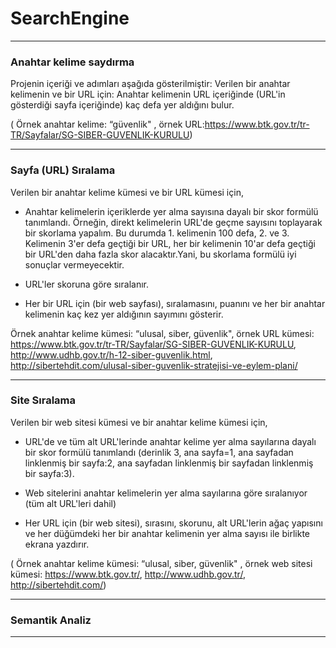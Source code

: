 # SearchEngine

 
 <hr>
 
 <h3>Anahtar kelime saydırma</h3> 
 
 Projenin içeriği ve adımları aşağıda gösterilmiştir:
 Verilen bir anahtar kelimenin ve bir URL için:
 Anahtar kelimenin URL içeriğinde (URL'in gösterdiği sayfa içeriğinde) kaç defa yer
 aldığını bulur.
 
 ( Örnek anahtar kelime: “güvenlik" , örnek URL:https://www.btk.gov.tr/tr-TR/Sayfalar/SG-SIBER-GUVENLIK-KURULU)

 <hr>

 <h3>Sayfa (URL) Sıralama</h3>
 
 Verilen bir anahtar kelime kümesi ve bir URL kümesi için,
 - Anahtar kelimelerin içeriklerde yer alma sayısına dayalı bir skor formülü tanımlandı.
 Örneğin, direkt kelimelerin URL'de geçme sayısını toplayarak bir skorlama yapalım. Bu durumda 1. kelimenin 100 defa, 2. ve 3. Kelimenin 3'er defa geçtiği bir URL, her bir kelimenin 10'ar defa geçtiği bir URL'den daha fazla skor alacaktır.Yani, bu skorlama formülü iyi sonuçlar vermeyecektir.

 - URL'ler skoruna göre sıralanır.
 - Her bir URL için (bir web sayfası), sıralamasını, puanını ve her bir anahtar kelimenin kaç kez yer aldığının sayımını gösterir.

 Örnek anahtar kelime kümesi: “ulusal, siber, güvenlik", örnek URL kümesi:
 https://www.btk.gov.tr/tr-TR/Sayfalar/SG-SIBER-GUVENLIK-KURULU,
 http://www.udhb.gov.tr/h-12-siber-guvenlik.html,
 http://sibertehdit.com/ulusal-siber-guvenlik-stratejisi-ve-eylem-plani/

 
 <hr>
 
 <h3>Site Sıralama</h3>
 
 Verilen bir web sitesi kümesi ve bir anahtar kelime kümesi için,

 - URL'de ve tüm alt URL'lerinde anahtar kelime yer alma sayılarına dayalı bir skor
 formülü tanımlandı (derinlik 3, ana sayfa=1, ana sayfadan linklenmiş bir sayfa:2, ana
 sayfadan linklenmiş bir sayfadan linklenmiş bir sayfa:3).

 -	Web sitelerini anahtar kelimelerin yer alma sayılarına göre sıralanıyor (tüm alt URL'leri dahil)
 -	Her URL için (bir web sitesi), sırasını, skorunu, alt URL'lerin ağaç yapısını ve her düğümdeki her bir anahtar kelimenin yer alma sayısı ile birlikte ekrana yazdırır.
 
( Örnek anahtar kelime kümesi: “ulusal, siber, güvenlik" , örnek web sitesi kümesi: https://www.btk.gov.tr/, http://www.udhb.gov.tr/, http://sibertehdit.com/)

 
 <hr>
 
 <h3>Semantik Analiz</h3>
 
 <hr>
 
 
